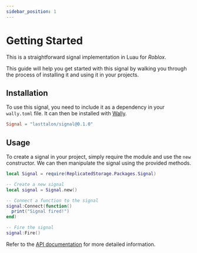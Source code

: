 ```yaml
---
sidebar_position: 1
---
```


# Getting Started

This is a straightforward signal implementation in Luau for _Roblox_.

This guide will help you get started with this signal by walking you through the
process of installing it and using it in your projects.

## Installation

To use this signal, you need to include it as a dependency in your `wally.toml`
file. It can then be installed with [Wally].

```toml
Signal = "lasttalon/signal@0.1.0"
```

[wally]: https://wally.run

## Usage

To create a signal in your project, simply require the module and use the `new`
constructor. We can then manipulate the signal using the provided methods.

```lua
local Signal = require(ReplicatedStorage.Packages.Signal)

-- Create a new signal
local signal = Signal.new()

-- Connect a function to the signal
signal:Connect(function()
  print("Signal fired!")
end)

-- Fire the signal
signal:Fire()
```

Refer to the [API documentation][api] for more detailed information.

[api]: ../api/
